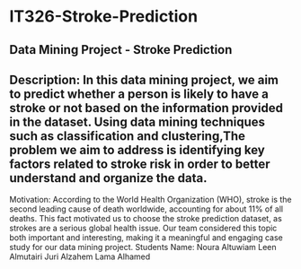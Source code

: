 # IT326-Stroke-Prediction
Data Mining Project - Stroke Prediction
---------------------------------------------
Description:
In this data mining project, we aim to predict whether a person is likely to have a stroke or not based on the information provided in the dataset. Using data mining techniques such as classification and clustering,The problem we aim to address is identifying key factors related to stroke risk in order to better understand and organize the data.
--------------------------------------------
Motivation:
According to the World Health Organization (WHO), stroke is the second leading cause of death worldwide, accounting for about 11% of all deaths. This fact motivated us to choose the stroke prediction dataset, as strokes are a serious global health issue. Our team considered this topic both important and interesting, making it a meaningful and engaging case study for our data mining project.
Students Name:
Noura Altuwiam
Leen Almutairi
Juri Alzahem
Lama Alhamed
